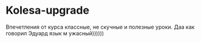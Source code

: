 # Kolesa-upgrade
Впечетления от курса классные, не скучные и полезные уроки. Даа как говорил Эдуард язык м ужасный))))))